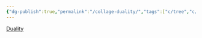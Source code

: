```yaml
---
{"dg-publish":true,"permalink":"/collage-duality/","tags":["c/tree","c/blue","c/purple"],"created":"2024-01-02T20:01:22.860-05:00","updated":"2024-01-02T20:01:48.719-05:00"}
---
```



[Duality](https://www.instagram.com/p/CD2UcPyhb1j/)
